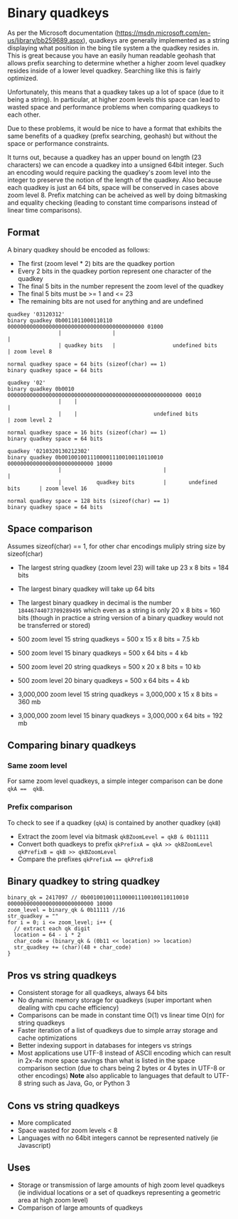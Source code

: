# Binary quadkeys

As per the Microsoft documentation (https://msdn.microsoft.com/en-us/library/bb259689.aspx),
quadkeys are generally implemented as a string displaying what position in the bing tile system
a the quadkey resides in. This is great because you have an easily human readable geohash that
allows prefix searching to determine whether a higher zoom level quadkey resides inside of a lower
level quadkey. Searching like this is fairly optimized.

Unfortunately, this means that a quadkey takes up a lot of space (due to it being a string).
In particular, at higher zoom levels this space can lead to wasted space and performance
problems when comparing quadkeys to each other.

Due to these problems, it would be nice to have a format that exhibits the same benefits of a
quadkey (prefix searching, geohash) but without the space or performance constraints.

It turns out, because a quadkey has an upper bound on length (23 characters) we can encode a
quadkey into a unsigned 64bit integer. Such an encoding would require packing the quadkey's zoom level into
the integer to preserve the notion of the length of the quadkey. Also because each quadkey is just
an 64 bits, space will be conserved in cases above zoom level 8. Prefix matching can be
acheived as well by doing bitmasking and equality checking (leading to constant time comparisons
instead of linear time comparisons).

## Format

A binary quadkey should be encoded as follows:
* The first (zoom level * 2) bits are the quadkey portion
* Every 2 bits in the quadkey portion represent one character of the quadkey
* The final 5 bits in the number represent the zoom level of the quadkey
* The final 5 bits must be >= 1 and <= 23
* The remaining bits are not used for anything and are undefined

```
quadkey '03120312'
binary quadkey 0b0011011000110110 0000000000000000000000000000000000000000000 01000
                |                |                                           |
                | quadkey bits   |                  undefined bits           | zoom level 8

normal quadkey space = 64 bits (sizeof(char) == 1)
binary quadkey space = 64 bits
```

```
quadkey '02'
binary quadkey 0b0010 0000000000000000000000000000000000000000000000000000000 00010
                |    |                                                       |
                |    |                        undefined bits                 | zoom level 2

normal quadkey space = 16 bits (sizeof(char) == 1)
binary quadkey space = 64 bits
```

```
quadkey '0210320130212302'
binary quadkey 0b00100100111000011100100110110010 000000000000000000000000000 10000
                |                                |                           |
                |           quadkey bits         |       undefined bits      | zoom level 16

normal quadkey space = 128 bits (sizeof(char) == 1)
binary quadkey space = 64 bits
```

## Space comparison

Assumes sizeof(char) == 1, for other char encodings muliply string size by sizeof(char)

* The largest string quadkey (zoom level 23) will take up 23 x 8 bits = 184 bits
* The largest binary quadkey will take up 64 bits
* The largest binary quadkey in decimal is the number `18446744073709289495` which even as a
string is only 20 x 8 bits = 160 bits (though in practice a string version of a binary quadkey
would not be transferred or stored)

* 500 zoom level 15 string quadkeys = 500 x 15 x 8 bits = 7.5 kb
* 500 zoom level 15 binary quadkeys = 500 x 64 bits = 4 kb

* 500 zoom level 20 string quadkeys = 500 x 20 x 8 bits = 10 kb
* 500 zoom level 20 binary quadkeys = 500 x 64 bits = 4 kb

* 3,000,000 zoom level 15 string quadkeys = 3,000,000 x 15 x 8 bits = 360 mb
* 3,000,000 zoom level 15 binary quadkeys = 3,000,000 x 64 bits = 192 mb

## Comparing binary quadkeys

### Same zoom level

For same zoom level quadkeys, a simple integer comparison can be done `qkA ==  qkB`.

### Prefix comparison

To check to see if a quadkey (`qkA`) is contained by another quadkey (`qkB`)
* Extract the zoom level via bitmask `qkBZoomLevel = qkB & 0b11111`
* Convert both quadkeys to prefix `qkPrefixA = qkA >> qkBZoomLevel` `qkPrefixB = qkB >> qkBZoomLevel`
* Compare the prefixes `qkPrefixA == qkPrefixB`

## Binary quadkey to string quadkey

```
binary_qk = 2417097 // 0b00100100111000011100100110110010 000000000000000000000000000 10000
zoom_level = binary_qk & 0b11111 //16
str_quadkey = ""
for i = 0; i <= zoom_level; i++ {
  // extract each qk digit
  location = 64 - i * 2
  char_code = (binary_qk & (0b11 << location) >> location)
  str_quadkey += (char)(48 + char_code)
}
```

## Pros vs string quadkeys

* Consistent storage for all quadkeys, always 64 bits
* No dynamic memory storage for quadkeys (super important when dealing with cpu cache efficiency)
* Comparisons can be made in constant time O(1) vs linear time O(n) for string quadkeys
* Faster iteration of a list of quadkeys due to simple array storage and cache optimizations
* Better indexing support in databases for integers vs strings
* Most applications use UTF-8 instead of ASCII encoding which can result in 2x-4x more space
savings than what is listed in the space comparison section (due to chars being 2 bytes or
4 bytes in UTF-8 or other encodings) **Note** also applicable to languages that default to UTF-8
string such as Java, Go, or Python 3

## Cons vs string quadkeys

* More complicated
* Space wasted for zoom levels < 8
* Languages with no 64bit integers cannot be represented natively (ie Javascript)

## Uses

* Storage or transmission of large amounts of high zoom level quadkeys (ie individual locations
  or a set of quadkeys representing a geometric area at high zoom level)
* Comparison of large amounts of quadkeys
